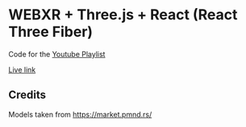# WEBXR + Three.js + React (React Three Fiber)

Code for the [Youtube Playlist](https://youtube.com/playlist?list=PLpM_sf_d5YTPXeVp4cmgN_cNBj9pNTEmZ)

[Live link](https://r3f-fiber-draft.vercel.app/xr-overlay)

## Credits


Models taken from https://market.pmnd.rs/
